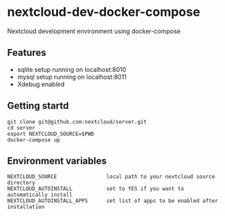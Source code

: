 # nextcloud-dev-docker-compose

Nextcloud development environment using docker-compose 

## Features

- sqlite setup running on localhost:8010
- mysql setup running on localhost:8011
- Xdebug enabled

## Getting startd

    git clone git@github.com:nextcloud/server.git
    cd server
    export NEXTCLOUD_SOURCE=$PWD
    docker-compose up

## Environment variables

	NEXTCLOUD_SOURCE				local path to your nextcloud source directory
	NEXTCLOUD_AUTOINSTALL			set to YES if you want to automatically install 
	NEXTCLOUD_AUTOINSTALL_APPS		set list of apps to be enabled after installation

